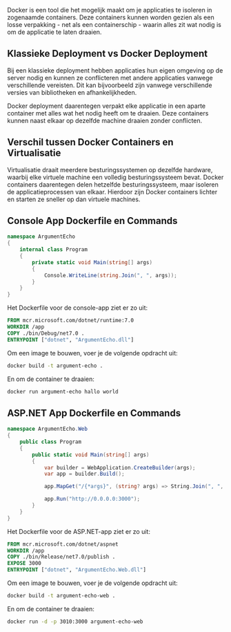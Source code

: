 Docker is een tool die het mogelijk maakt om je applicaties te isoleren in zogenaamde containers. Deze containers kunnen worden gezien als een losse verpakking - net als een containerschip - waarin alles zit wat nodig is om de applicatie te laten draaien. 

## Klassieke Deployment vs Docker Deployment

Bij een klassieke deployment hebben applicaties hun eigen omgeving op de server nodig en kunnen ze conflicteren met andere applicaties vanwege verschillende vereisten. Dit kan bijvoorbeeld zijn vanwege verschillende versies van bibliotheken en afhankelijkheden. 

Docker deployment daarentegen verpakt elke applicatie in een aparte container met alles wat het nodig heeft om te draaien. Deze containers kunnen naast elkaar op dezelfde machine draaien zonder conflicten.

## Verschil tussen Docker Containers en Virtualisatie

Virtualisatie draait meerdere besturingssystemen op dezelfde hardware, waarbij elke virtuele machine een volledig besturingssysteem bevat. Docker containers daarentegen delen hetzelfde besturingssysteem, maar isoleren de applicatieprocessen van elkaar. Hierdoor zijn Docker containers lichter en starten ze sneller op dan virtuele machines.

## Console App Dockerfile en Commands


```c#
namespace ArgumentEcho
{
    internal class Program
    {
        private static void Main(string[] args)
        {
            Console.WriteLine(string.Join(", ", args));
        }
    }
}
```

Het Dockerfile voor de console-app ziet er zo uit:

```dockerfile
FROM mcr.microsoft.com/dotnet/runtime:7.0 
WORKDIR /app
COPY ./bin/Debug/net7.0 .
ENTRYPOINT ["dotnet", "ArgumentEcho.dll"]
```

Om een image te bouwen, voer je de volgende opdracht uit:

```bash
docker build -t argument-echo .
```

En om de container te draaien:

```bash
docker run argument-echo hallo world
```

## ASP.NET App Dockerfile en Commands

```c#
namespace ArgumentEcho.Web
{
    public class Program
    {
        public static void Main(string[] args)
        {
            var builder = WebApplication.CreateBuilder(args);
            var app = builder.Build();

            app.MapGet("/{*args}", (string? args) => String.Join(", ", (args ?? "").Split('/')));

            app.Run("http://0.0.0.0:3000");
        }
    }
}
```

Het Dockerfile voor de ASP.NET-app ziet er zo uit:

```dockerfile
FROM mcr.microsoft.com/dotnet/aspnet
WORKDIR /app
COPY ./bin/Release/net7.0/publish .
EXPOSE 3000
ENTRYPOINT ["dotnet", "ArgumentEcho.Web.dll"]
```

Om een image te bouwen, voer je de volgende opdracht uit:

```bash
docker build -t argument-echo-web .
```

En om de container te draaien:

```bash
docker run -d -p 3010:3000 argument-echo-web
```


